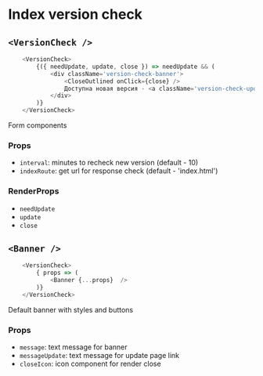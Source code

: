 # Index version check

## `<VersionCheck />`

```js
    <VersionCheck>
        {({ needUpdate, update, close }) => needUpdate && (
            <div className='version-check-banner'>
                <CloseOutlined onClick={close} />
                Доступна новая версия - <a className='version-check-update' onClick={update}>обновить</a>
            </div>
        )}
    </VersionCheck>
```

Form components

### Props

- `interval`: minutes to recheck new version (default - 10)
- `indexRoute`: get url for response check (default - 'index.html')

### RenderProps

- `needUpdate`
- `update`
- `close`

## `<Banner />`

```js
    <VersionCheck>
        { props => (
            <Banner {...props}  />
        )}
    </VersionCheck>
```

Default banner with styles and buttons

### Props

- `message`: text message for banner
- `messageUpdate`: text message for update page link
- `closeIcon`: icon component for render close
